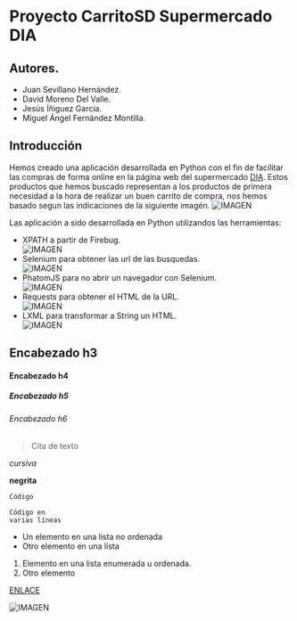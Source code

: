 # Proyecto CarritoSD Supermercado DIA

## Autores.
 * Juan Sevillano Hernández.
 * David Moreno Del Valle.
 * Jesús Íñiguez García.
 * Miguel Ángel Fernández Montilla.

## Introducción
Hemos creado una aplicación desarrollada en Python con el fin de facilitar las compras de forma online en la página web del supermercado [DIA](http://www.dia.es/compra-online/ "Página web del DIA"). Estos productos que hemos buscado representan a los productos de primera necesidad a la hora de realizar un buen carrito de compra, nos hemos basado segun las indicaciones de la siguiente imagén. ![IMAGEN](http://cdn01.ib.infobae.com/adjuntos/162/infografia/010/533/0010533787.jpg?0000-00-00-00-00-00 "Listado de Productos")

Las aplicación a sido desarrollada en Python utilizandos las herramientas:
 * XPATH a partir de Firebug.  
 ![IMAGEN](http://securityidiots.com/post_images/xpath_logo.png "xpaht")
 * Selenium para obtener las url de las busquedas.  
 ![IMAGEN](http://www.seleniumhq.org/images/big-logo.png "selenium")
 * PhatomJS para no abrir un navegador con Selenium.  
 ![IMAGEN](http://phantomjs.org/img/phantomjs-logo.png "phantomjs")
 * Requests para obtener el HTML de la URL.  
 ![IMAGEN](http://docs.python-requests.org/en/master/_static/requests-sidebar.png "requests")
 * LXML para transformar a String un HTML.  
 ![IMAGEN](http://lxml.de/s5/tagpython.png "LXML")  
## Encabezado h3
#### Encabezado h4
##### Encabezado h5
###### Encabezado h6

> Cita de texto

*cursiva* 

**negrita**

 `Código`
 
  ```
 Código en 
 varias líneas
 ```

 * Un elemento en una lista no ordenada
 * Otro elemento en una lista

 1. Elemento en una lista enumerada u ordenada.
 2. Otro elemento


 [ENLACE](http://www.dia.es/compra-online/ "http://www.dia.es/compra-online/")

![IMAGEN](http://securityidiots.com/post_images/xpath_logo.png "Título de la imagen")
